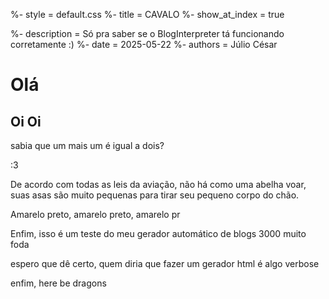 %- style = default.css
%- title = CAVALO
%- show_at_index = true

%- description = Só pra saber se o BlogInterpreter tá funcionando corretamente :)
%- date = 2025-05-22
%- authors = Júlio César

# Olá

## Oi Oi   

sabia que um mais um é igual a dois?   

:3   



De acordo com todas as leis da aviação, não há como uma abelha voar, suas asas são muito pequenas para tirar seu pequeno corpo do chão.

Amarelo preto, amarelo preto, amarelo pr

Enfim, isso é um teste do meu gerador automático de blogs 3000 muito foda

espero que dê certo, quem diria que fazer um gerador html é algo verbose

enfim, here be dragons


